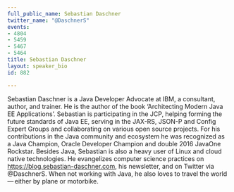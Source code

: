 ```yaml
---
full_public_name: Sebastian Daschner
twitter_name: "@DaschnerS"
events:
- 4804
- 5459
- 5467
- 5464
title: Sebastian Daschner
layout: speaker_bio
id: 882

---
```

Sebastian Daschner is a Java Developer Advocate at IBM, a consultant, author, and trainer. He is the author of the book ‘Architecting Modern Java EE Applications’. Sebastian is participating in the JCP, helping forming the future standards of Java EE, serving in the JAX-RS, JSON-P and Config Expert Groups and collaborating on various open source projects. For his contributions in the Java community and ecosystem he was recognized as a Java Champion, Oracle Developer Champion and double 2016 JavaOne Rockstar. Besides Java, Sebastian is also a heavy user of Linux and cloud native technologies. He evangelizes computer science practices on https://blog.sebastian-daschner.com, his newsletter, and on Twitter via @DaschnerS. When not working with Java, he also loves to travel the world — either by plane or motorbike.